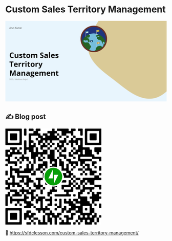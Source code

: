 # Custom Sales Territory Management

![](https://github.com/arun12209/Custom-Sales-Territory-Management/blob/master/Images/customTerritoryManagementBannerImage.png)

## ✍️ Blog post
![](https://github.com/arun12209/Custom-Sales-Territory-Management/blob/master/QR%20Code/qr-post-custom-sales-territory-management.png)

:link: https://sfdclesson.com/custom-sales-territory-management/
